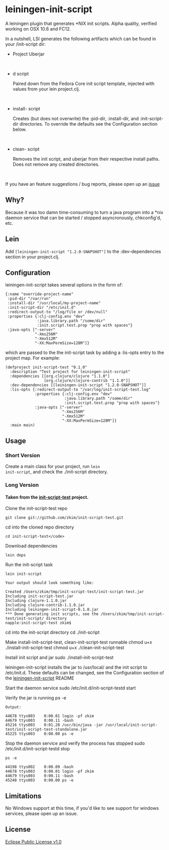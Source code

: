 # leiningen-init-script

A leiningen plugin that generates *NIX init scripts.  Alpha quality, verified working on OSX 10.6 and FC12.

In a nutshell, LSI generates the following artifacts which can be found in your <project-root>/init-script dir:

* Project Uberjar
<br />

* <your-project-name>d script
	
	Paired down from the Fedora Core init script template, injected with values from your lein project.clj.
<br />

* install-<your-project-name> script
	
	Creates (but does not overwrite) the :pid-dir, :install-dir, and :init-script-dir directories.  To override the defaults see the Configuration section below.
<br />

* clean-<your-project-name> script 

	Removes the init script, and uberjar from their respective install paths.  Does not remove any created directories.
<br />

If you have an feature suggestions / bug reports, please open up an [issue](https://github.com/zkim/leiningen-init-script/issues)

## Why?

Because it was too damn time-consuming to turn a java program into a *nix daemon service that can be started / stopped asyncronously, chkconfig'd, etc.

## Lein

Add <code>[leiningen-init-script "1.2.0-SNAPSHOT"]</code> to the :dev-dependencies section in your project.clj.

## Configuration

leiningen-init-script takes several options in the form of:

	{:name "override-project-name"
     :pid-dir "/var/run"
     :install-dir "/usr/local/my-project-name"
     :init-script-dir "/etc/init.d"
	 :redirect-output-to "/log/file or /dev/null"
	 :properties {:clj-config.env "dev"
				  :java.library.path "/some/dir"
				  :init.script.test.prop "prop with spaces"}
	 :java-opts ["-server"
				 "-Xms256M"
				 "-Xmx512M"
				 "-XX:MaxPermSize=128M"]}

which are passed to the the init-script task by adding a :lis-opts entry to the project map. For example:

	(defproject init-script-test "0.1.0"
	  :description "Test project for leiningen-init-script"
	  :dependencies [[org.clojure/clojure "1.1.0"]
	                 [org.clojure/clojure-contrib "1.1.0"]]
	  :dev-dependencies [[leiningen-init-script "1.2.0-SNAPSHOT"]]
	  :lis-opts {:redirect-output-to "/var/log/init-script-test.log"
	             :properties {:clj-config.env "dev"
				  			  :java.library.path "/some/dir"
				  			  :init.script.test.prop "prop with spaces"}
		         :java-opts ["-server"
							 "-Xms256M"
				 			 "-Xmx512M"
				 			 "-XX:MaxPermSize=128M"]}
	  :main main)
	


## Usage

### Short Version
Create a main class for your project, run <code>lein init-script</code>, and check the ./init-script directory.


### Long Version
#### Taken from the [init-script-test](http://github.com/zkim/init-script-test) project.

Clone the init-script-test repo

    git clone git://github.com/zkim/init-script-test.git

cd into the cloned repo directory

	cd init-script-test</code>
	
Download dependencies
	
	lein deps
	
Run the init-script task
	
	lein init-script
	
	Your output should look something like:
	
	Created /Users/zkim/tmp/init-script-test/init-script-test.jar
	Including init-script-test.jar
	Including clojure-1.1.0.jar
	Including clojure-contrib-1.1.0.jar
	Including leiningen-init-script-0.1.0.jar
	*** Done generating init scripts, see the /Users/zkim/tmp/init-script-test/init-script/ directory
	napple:init-script-test zkim$
	
cd into the init-script directory
	cd ./init-script
	
Make install-init-script-test, clean-init-script-test runnable
	chmod u+x ./install-init-script-test
	chmod u+x ./clean-init-script-test
	
Install init script and jar
	sudo ./install-init-script-test
	
leiningen-init-script installs the jar to /usr/local/<project-name> and the init script to /etc/init.d. These defaults can be changed, see the Configuration section of the [leiningen-init-script](http://github.com/zkim/leiningen-init-script) README


Start the daemon service
	sudo /etc/init.d/init-script-testd start
	
Verify the jar is running
	ps -e
	
	Output:
	
	44678 ttys003    0:00.01 login -pf zkim
	44679 ttys003    0:00.11 -bash
	45216 ttys003    0:01.28 /usr/bin/java -jar /usr/local/init-script-test/init-script-test-standalone.jar
	45225 ttys003    0:00.00 ps -e
	
Stop the daemon service and verify the process has stopped
	sudo /etc/init.d/init-script-testd stop
	
	ps -e
	
	44198 ttys002    0:00.09 -bash
	44678 ttys003    0:00.01 login -pf zkim
	44679 ttys003    0:00.11 -bash
	45248 ttys003    0:00.00 ps -e


## Limitations

No Windows support at this time, if you'd like to see support for windows services, please open up an issue.

## License

[Eclipse Public License v1.0](http://www.eclipse.org/legal/epl-v10.html)


